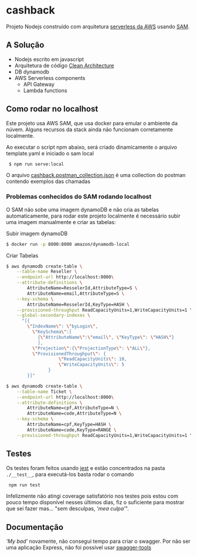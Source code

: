 # cashback


Projeto Nodejs construído com arquitetura [serverless da AWS](https://aws.amazon.com/pt/serverless/) usando [SAM](https://docs.aws.amazon.com/serverless-application-model/latest/developerguide/serverless-sam-cli-command-reference.html).

## A Solução
* Nodejs escrito em javascript
* Arquitetura de código [Clean Architecture](https://blog.cleancoder.com/uncle-bob/2012/08/13/the-clean-architecture.html)
* DB dynamodb
* AWS Serverless components
  * API Gateway
  * Lambda functions

## Como rodar no localhost
Este projeto usa AWS SAM, que usa docker para emular o ambiente da núvem.
Alguns recursos da stack ainda não funcionam corretamente localmente.

Ao executar o script npm abaixo, será criado dinamicamente o arquivo template.yaml e iniciado o sam local
```bash
 $ npm run serve:local
```
O arquivo [cashback.postman_collection.json](./cashback.postman_collection.json) é uma collection do postman contendo exemplos das chamadas

### Problemas conhecidos do SAM rodando localhost

O SAM não sobe uma imagem dynamoDB e não cria as tabelas automaticamente, para rodar este projeto localmente é necessário subir uma imagem manualmente e criar as tabelas:

Subir imagem dynamoDB
```bash
$ docker run -p 8000:8000 amazon/dynamodb-local
```
Criar Tabelas
```bash
$ aws dynamodb create-table \
    --table-name Reseller \
    --endpoint-url http://localhost:8000\
    --attribute-definitions \
        AttributeName=ResselerId,AttributeType=S \
        AttributeName=email,AttributeType=S \
    --key-schema \
        AttributeName=ResselerId,KeyType=HASH \
    --provisioned-throughput ReadCapacityUnits=1,WriteCapacityUnits=1 \
    --global-secondary-indexes \
      "[{
        \"IndexName\": \"byLogin\",
          \"KeySchema\":[
            {\"AttributeName\":\"email\", \"KeyType\": \"HASH\"}
            ],
          \"Projection\":{\"ProjectionType\": \"ALL\"},
          \"ProvisionedThroughput\": {
                    \"ReadCapacityUnits\": 10,
                    \"WriteCapacityUnits\": 5
                }
        }]"
```
```bash
$ aws dynamodb create-table \
    --table-name Ticket \
    --endpoint-url http://localhost:8000\
    --attribute-definitions \
        AttributeName=cpf,AttributeType=N \
        AttributeName=code,AttributeType=N \
    --key-schema \
        AttributeName=cpf,KeyType=HASH \
        AttributeName=code,KeyType=RANGE \
    --provisioned-throughput ReadCapacityUnits=1,WriteCapacityUnits=1 \
```

## Testes
Os testes foram feitos usando [jest](https://jestjs.io/) e estão concentrados na pasta ```./__test__```, para executá-los basta rodar o comando
``` bash
 npm run test
 ```

Infelizmente não atingi coverage satisfatório nos testes pois estou com pouco tempo disponível nesses últimos dias, fiz o suficiente para mostrar que sei fazer mas... "sem desculpas, *'mea culpa'*".

## Documentação

*'My bad'* novamente, não consegui tempo para criar o swagger.
Por não ser uma aplicação Express, não foi possível usar [swagger-tools](https://www.npmjs.com/package/swagger-tools)
